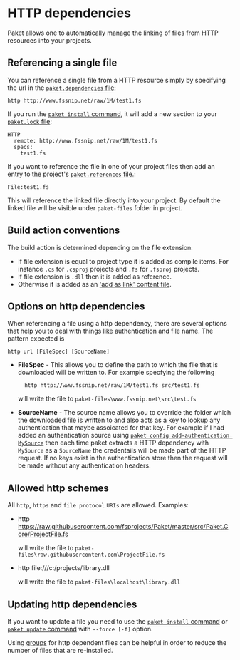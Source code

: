 # HTTP dependencies

Paket allows one to automatically manage the linking of files from HTTP resources into your projects.

## Referencing a single file

You can reference a single file from a HTTP resource simply by specifying the url in the [`paket.dependencies` file](dependencies-file.html):

    http http://www.fssnip.net/raw/1M/test1.fs

If you run the [`paket install` command](paket-install.html), it will add a new section to your [`paket.lock` file](lock-file.html):

    HTTP
      remote: http://www.fssnip.net/raw/1M/test1.fs
      specs:
        test1.fs


If you want to reference the file in one of your project files then add an entry to the project's [`paket.references` file.](references-files.html):
    
    File:test1.fs

This will reference the linked file directly into your project.
By default the linked file will be visible under ``paket-files`` folder in project.

## Build action conventions

The build action is determined depending on the file extension:

* If file extension is equal to project type it is added as compile items. For instance `.cs` for `.csproj` projects and `.fs` for `.fsproj` projects.
* If file extension is `.dll` then it is added as reference.
* Otherwise it is added as an ['add as link' content file](https://msdn.microsoft.com/en-us/library/windows/apps/jj714082(v=vs.105).aspx).

## Options on http dependencies

When referencing a file using a http dependency, there are several options that help you to deal with things like authentication and file name. 
The pattern expected is 

	http url [FileSpec] [SourceName]

* **FileSpec** - This allows you to define the path to which the file that is downloaded will be written to. For example specfying the following

		http http://www.fssnip.net/raw/1M/test1.fs src/test1.fs

	will write the file to `paket-files\www.fssnip.net\src\test.fs` 

* **SourceName** - The source name allows you to override the folder which the downloaded file is written to and also acts as a key to lookup any authentication 
that maybe assoicated for that key. For example if I had added an authentication source using [``paket config add-authentication MySource``](commands\config.html)
then each time paket extracts a HTTP dependency with `MySource` as a `SourceName` the credentails will be made part of the HTTP request. If no keys exist in the authentication store
then the request will be made without any authentication headers.

## Allowed http schemes

All `http`, `https` and `file protocol` `URIs` are allowed. Examples:

* http https://raw.githubusercontent.com/fsprojects/Paket/master/src/Paket.Core/ProjectFile.fs

	will write the file to `paket-files\raw.githubusercontent.com\ProjectFile.fs` 

* http file:///c:/projects/library.dll

	will write the file to `paket-files\localhost\library.dll` 

## Updating http dependencies

If you want to update a file you need to use the [`paket install` command](paket-install.html) or [`paket update` command](paket-update.html)  with `--force [-f]` option.

Using [groups](groups.html) for http dependent files can be helpful in order to reduce the number of files that are re-installed.
